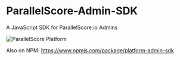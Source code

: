 # ParallelScore-Admin-SDK
A JavaScript SDK for ParallelScore.io Admins

<img src="https://parallelscore-staging.s3.amazonaws.com/misc/existing-platform.svg" alt="ParallelScore Platform" />

Also on NPM: https://www.npmjs.com/package/platform-admin-sdk
